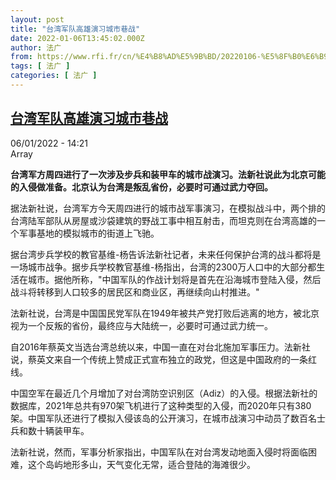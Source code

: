 ```yaml
---
layout: post
title: "台湾军队高雄演习城市巷战"
date: 2022-01-06T13:45:02.000Z
author: 法广
from: https://www.rfi.fr/cn/%E4%B8%AD%E5%9B%BD/20220106-%E5%8F%B0%E6%B9%BE%E5%86%9B%E9%98%9F%E9%AB%98%E9%9B%84%E6%BC%94%E4%B9%A0%E5%9F%8E%E5%B8%82%E5%B7%B7%E6%88%98
tags: [ 法广 ]
categories: [ 法广 ]
---
```

<!--1641476702000-->
[台湾军队高雄演习城市巷战](https://www.rfi.fr/cn/%E4%B8%AD%E5%9B%BD/20220106-%E5%8F%B0%E6%B9%BE%E5%86%9B%E9%98%9F%E9%AB%98%E9%9B%84%E6%BC%94%E4%B9%A0%E5%9F%8E%E5%B8%82%E5%B7%B7%E6%88%98)
------

<div>
<div>06/01/2022 - 14:21</div>Array<p><strong>                    台湾军方周四进行了一次涉及步兵和装甲车的城市战演习。法新社说此为北京可能的入侵做准备。北京认为台湾是叛乱省份，必要时可通过武力夺回。                </strong></p><div >                    <p>据法新社说，台湾军方今天周四进行的城市战军事演习，在模拟战斗中，两个排的台湾陆军部队从房屋或沙袋建筑的野战工事中相互射击，而坦克则在台湾高雄的一个军事基地的模拟城市的街道上飞驰。</p><p>据台湾步兵学校的教官基维-杨告诉法新社记者，未来任何保护台湾的战斗都将是一场城市战争。据步兵学校教官基维-杨指出，台湾的2300万人口中的大部分都生活在城市。据他所称，"中国军队的作战计划将是首先在沿海城市登陆入侵，然后战斗将转移到人口较多的居民区和商业区，再继续向山村推进。"</p><p>法新社说，台湾是中国国民党军队在1949年被共产党打败后逃离的地方，被北京视为一个反叛的省份，最终应与大陆统一，必要时可通过武力统一。</p><p>自2016年蔡英文当选台湾总统以来，中国一直在对台北施加军事压力。法新社说，蔡英文来自一个传统上赞成正式宣布独立的政党，但这是中国政府的一条红线。</p><p>中国空军在最近几个月增加了对台湾防空识别区（Adiz）的入侵。根据法新社的数据库，2021年总共有970架飞机进行了这种类型的入侵，而2020年只有380架。中国军队还进行了模拟入侵该岛的公开演习，在城市战演习中动员了数百名士兵和数十辆装甲车。</p><p>法新社说，然而，军事分析家指出，中国军队在对台湾发动地面入侵时将面临困难，这个岛屿地形多山，天气变化无常，适合登陆的海滩很少。</p>                                            <div data-selfpromo-newsletter>    </div>    <div data-selfpromo-app>    </div>                </div>
</div>
